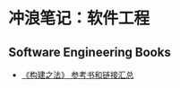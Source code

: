 # 冲浪笔记：软件工程

## Software Engineering Books

- [《构建之法》 参考书和链接汇总][b1]

  [b1]: https://www.cnblogs.com/xinz/p/4470424.html
